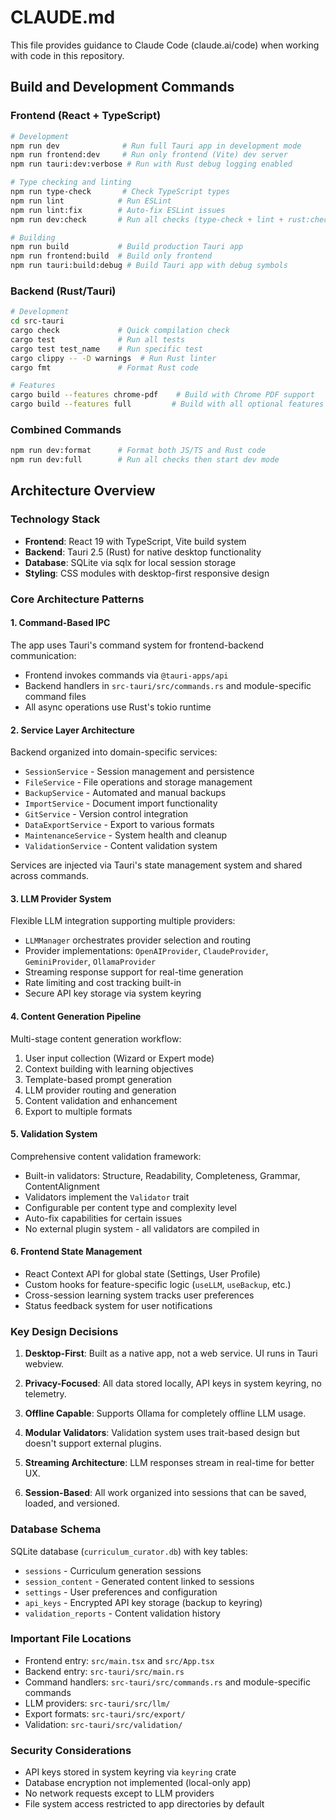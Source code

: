 # CLAUDE.md

This file provides guidance to Claude Code (claude.ai/code) when working with code in this repository.

## Build and Development Commands

### Frontend (React + TypeScript)
```bash
# Development
npm run dev              # Run full Tauri app in development mode
npm run frontend:dev     # Run only frontend (Vite) dev server
npm run tauri:dev:verbose # Run with Rust debug logging enabled

# Type checking and linting
npm run type-check       # Check TypeScript types
npm run lint            # Run ESLint
npm run lint:fix        # Auto-fix ESLint issues
npm run dev:check       # Run all checks (type-check + lint + rust:check)

# Building
npm run build           # Build production Tauri app
npm run frontend:build  # Build only frontend
npm run tauri:build:debug # Build Tauri app with debug symbols
```

### Backend (Rust/Tauri)
```bash
# Development
cd src-tauri
cargo check             # Quick compilation check
cargo test              # Run all tests
cargo test test_name    # Run specific test
cargo clippy -- -D warnings  # Run Rust linter
cargo fmt               # Format Rust code

# Features
cargo build --features chrome-pdf    # Build with Chrome PDF support
cargo build --features full         # Build with all optional features
```

### Combined Commands
```bash
npm run dev:format      # Format both JS/TS and Rust code
npm run dev:full        # Run all checks then start dev mode
```

## Architecture Overview

### Technology Stack
- **Frontend**: React 19 with TypeScript, Vite build system
- **Backend**: Tauri 2.5 (Rust) for native desktop functionality
- **Database**: SQLite via sqlx for local session storage
- **Styling**: CSS modules with desktop-first responsive design

### Core Architecture Patterns

#### 1. Command-Based IPC
The app uses Tauri's command system for frontend-backend communication:
- Frontend invokes commands via `@tauri-apps/api`
- Backend handlers in `src-tauri/src/commands.rs` and module-specific command files
- All async operations use Rust's tokio runtime

#### 2. Service Layer Architecture
Backend organized into domain-specific services:
- `SessionService` - Session management and persistence
- `FileService` - File operations and storage management
- `BackupService` - Automated and manual backups
- `ImportService` - Document import functionality
- `GitService` - Version control integration
- `DataExportService` - Export to various formats
- `MaintenanceService` - System health and cleanup
- `ValidationService` - Content validation system

Services are injected via Tauri's state management system and shared across commands.

#### 3. LLM Provider System
Flexible LLM integration supporting multiple providers:
- `LLMManager` orchestrates provider selection and routing
- Provider implementations: `OpenAIProvider`, `ClaudeProvider`, `GeminiProvider`, `OllamaProvider`
- Streaming response support for real-time generation
- Rate limiting and cost tracking built-in
- Secure API key storage via system keyring

#### 4. Content Generation Pipeline
Multi-stage content generation workflow:
1. User input collection (Wizard or Expert mode)
2. Context building with learning objectives
3. Template-based prompt generation
4. LLM provider routing and generation
5. Content validation and enhancement
6. Export to multiple formats

#### 5. Validation System
Comprehensive content validation framework:
- Built-in validators: Structure, Readability, Completeness, Grammar, ContentAlignment
- Validators implement the `Validator` trait
- Configurable per content type and complexity level
- Auto-fix capabilities for certain issues
- No external plugin system - all validators are compiled in

#### 6. Frontend State Management
- React Context API for global state (Settings, User Profile)
- Custom hooks for feature-specific logic (`useLLM`, `useBackup`, etc.)
- Cross-session learning system tracks user preferences
- Status feedback system for user notifications

### Key Design Decisions

1. **Desktop-First**: Built as a native app, not a web service. UI runs in Tauri webview.

2. **Privacy-Focused**: All data stored locally, API keys in system keyring, no telemetry.

3. **Offline Capable**: Supports Ollama for completely offline LLM usage.

4. **Modular Validators**: Validation system uses trait-based design but doesn't support external plugins.

5. **Streaming Architecture**: LLM responses stream in real-time for better UX.

6. **Session-Based**: All work organized into sessions that can be saved, loaded, and versioned.

### Database Schema
SQLite database (`curriculum_curator.db`) with key tables:
- `sessions` - Curriculum generation sessions
- `session_content` - Generated content linked to sessions
- `settings` - User preferences and configuration
- `api_keys` - Encrypted API key storage (backup to keyring)
- `validation_reports` - Content validation history

### Important File Locations
- Frontend entry: `src/main.tsx` and `src/App.tsx`
- Backend entry: `src-tauri/src/main.rs`
- Command handlers: `src-tauri/src/commands.rs` and module-specific commands
- LLM providers: `src-tauri/src/llm/`
- Export formats: `src-tauri/src/export/`
- Validation: `src-tauri/src/validation/`

### Security Considerations
- API keys stored in system keyring via `keyring` crate
- Database encryption not implemented (local-only app)
- No network requests except to LLM providers
- File system access restricted to app directories by default